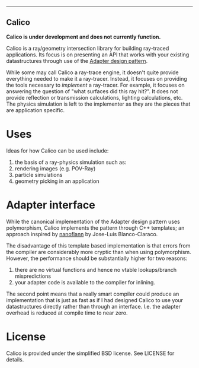 ------
Calico
------

**Calico is under development and does not currently function.**

Calico is a ray/geometry intersection library for building ray-traced
applications.  Its focus is on presenting an API that works with your existing
datastructures through use of the [Adapter design
pattern](http://sourcemaking.com/design_patterns/adapter).

While some may call Calico a ray-trace engine, it doesn't quite provide
everything needed to make it a ray-tracer.  Instead, it focuses on providing
the tools necessary to _implement_ a ray-tracer.  For example, it focuses on
answering the question of "what surfaces did this ray hit?".  It does not provide
reflection or transmission calculations, lighting calculations, etc.  The
physics simulation is left to the implementer as they are the pieces that are
application specific.


Uses
====

Ideas for how Calico can be used include:

1. the basis of a ray-physics simulation such as:
  1. rendering images (e.g. POV-Ray)
  2. particle simulations
2. geometry picking in an application


Adapter interface
=================

While the canonical implementation of the Adapter design pattern uses
polymorphism, Calico implements the pattern through C++ templates; an approach
inspired by [nanoflann](https://github.com/jlblancoc/nanoflann) by Jose-Luis
Blanco-Claraco.

The disadvantage of this template based implementation is that errors from the
compiler are considerably more cryptic than when using polymorphism.  However,
the performance should be substantially higher for two reasons:

1. there are no virtual functions and hence no vtable lookups/branch
   mispredictions
2. your adapter code is available to the compiler for inlining.

The second point means that a really smart compiler could produce an
implementation that is just as fast as if I had designed Calico to use your
datastructures directly rather than through an interface.  I.e. the adapter
overhead is reduced at compile time to near zero.

License
=======

Calico is provided under the simplified BSD license.  See LICENSE for details.
